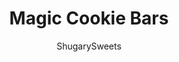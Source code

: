 ---
layout: ../../layouts/MarkdownPostLayout.astro
title: Magic Cookie Bars
author: ShugarySweets
pubDate: 2019-06-03
description: "The BEST, Easy Magic Cookie Bars recipe is now at your fingertips. Youll love this 7 layer, chewy treat, thats so versatile for holidays or any day!"
image_url: https://www.shugarysweets.com/wp-content/uploads/2019/06/magic-bars-4.jpg
tags: ["Brownies and Bars","American"]
calories: 205
protein: 2
carbohydrates: 27
fats: 10
fiber: 1
ingredients: ["1/2 cup unsalted butter, melted","1 1/2 cups graham cracker crumbs (12 full size crackers)","1 can sweetened condensed milk","1 1/2 cups milk chocolate chips","1/2 cup quick cook oats","1 cup butterscotch morsels","1 cup M&M's candies (any variety)"]
serves: 24
time: "35 minutes"
prepTime: "5 minutes"
instructions: ["Preheat oven to 350 degrees F. Line a 13x9 baking dish with parchment paper or foil. Set aside.","Process graham crackers using a food processor to make fine crumbs. Add in melted butter. Mix with a fork until crumbly.","Press crumbs into the bottom of prepared baking pan.","Top crust with chocolate chips, oats, butterscotch, and M&M'S. Pour sweetened condensed milk over the top.","Bake for 25-30 minutes until golden brown. Remove from oven and cool completely.","Store in airtight container at room temperature or refrigerator (MY CHOICE)."]
nutrition: ["205 calories","27 grams carbohydrates","15 milligrams cholesterol","10 grams fat","1 grams fiber","2 grams protein","6 grams saturated fat","77 milligrams sodium","21 grams sugar","0 grams trans fat","3 grams unsaturated fat"]
---